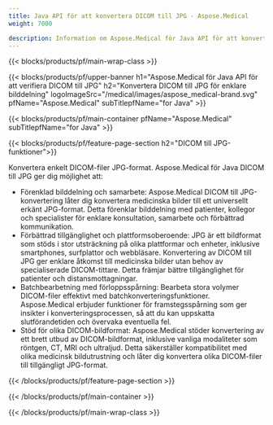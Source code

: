 ```yaml
---
title: Java API för att konvertera DICOM till JPG - Aspose.Medical
weight: 7000

description: Information om Aspose.Medical för Java API för att konvertera DICOM till JPG
---
```


{{< blocks/products/pf/main-wrap-class >}}

{{< blocks/products/pf/upper-banner h1="Aspose.Medical för Java API för att verifiera DICOM till JPG" h2="Konvertera DICOM till JPG för enklare bilddelning" logoImageSrc="/medical/images/aspose_medical-brand.svg" pfName="Aspose.Medical" subTitlepfName="for Java" >}}

{{< blocks/products/pf/main-container pfName="Aspose.Medical" subTitlepfName="for Java" >}}

{{< blocks/products/pf/feature-page-section h2="DICOM till JPG-funktioner">}}

<p>Konvertera enkelt DICOM-filer JPG-format. Aspose.Medical för Java DICOM till JPG ger dig möjlighet att:</p>

<ul>
<li>Förenklad bilddelning och samarbete: Aspose.Medical DICOM till JPG-konvertering låter dig konvertera medicinska bilder till ett universellt erkänt JPG-format. Detta förenklar bilddelning med patienter, kollegor och specialister för enklare konsultation, samarbete och förbättrad kommunikation.</li>
<li>Förbättrad tillgänglighet och plattformsoberoende: JPG är ett bildformat som stöds i stor utsträckning på olika plattformar och enheter, inklusive smartphones, surfplattor och webbläsare. Konvertering av DICOM till JPG ger enklare åtkomst till medicinska bilder utan behov av specialiserade DICOM-tittare. Detta främjar bättre tillgänglighet för patienter och distansmottagningar.</li>
<li>Batchbearbetning med förloppsspårning: Bearbeta stora volymer DICOM-filer effektivt med batchkonverteringsfunktioner. Aspose.Medical erbjuder funktioner för framstegsspårning som ger insikter i konverteringsprocessen, så att du kan uppskatta slutförandetiden och övervaka eventuella fel.</li>
<li>Stöd för olika DICOM-bildformat: Aspose.Medical stöder konvertering av ett brett utbud av DICOM-bildformat, inklusive vanliga modaliteter som röntgen, CT, MRI och ultraljud. Detta säkerställer kompatibilitet med olika medicinsk bildutrustning och låter dig konvertera olika DICOM-filer till tillgängligt JPG-format.</li>
</ul>

{{< /blocks/products/pf/feature-page-section >}}

{{< /blocks/products/pf/main-container >}}

{{< /blocks/products/pf/main-wrap-class >}}